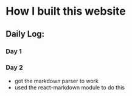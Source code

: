 # How I built this website





## Daily Log:

### Day 1


### Day 2 

- got the markdown parser to work
- used the react-markdown module to do this 